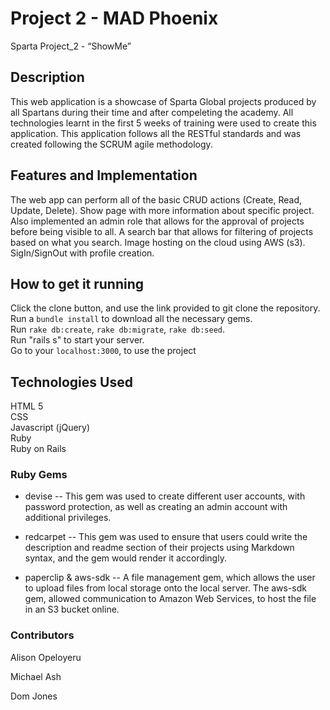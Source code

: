 # Project 2 - MAD Phoenix
Sparta Project_2 - “ShowMe” 

## Description 

This web application is a showcase of Sparta Global projects produced by all Spartans during their time and after compeleting the academy. All technologies learnt in the first 5 weeks of training were used to create this application. This application follows all the RESTful standards and was created following the SCRUM agile methodology. 

## Features and Implementation 
The web app can perform all of the basic CRUD actions (Create, Read, Update, Delete). 
Show page with more information about specific project.
Also implemented an admin role that allows for the approval of projects before being visible to all. 
A search bar that allows for filtering of projects based on what you search. 
Image hosting on the cloud using AWS (s3).
SigIn/SignOut with profile creation.


## How to get it running 
Click the clone button, and use the link provided to git clone the repository.  
Run a ```bundle install``` to download all the necessary gems.  
Run ```rake db:create```, ```rake db:migrate```, ```rake db:seed```.  
Run "rails s" to start your server.  
Go to your ```localhost:3000```, to use the project


## Technologies Used

HTML 5  
CSS  
Javascript (jQuery)  
Ruby  
Ruby on Rails 

### Ruby Gems 

* devise -- This gem was used to create different user accounts, with password protection, as well as creating an admin account with additional privileges.

* redcarpet -- This gem was used to ensure that users could write the description and readme section of their projects using Markdown syntax, and the gem would render it accordingly. 

* paperclip & aws-sdk -- A file management gem, which allows the user to upload files from local storage onto the local server. The aws-sdk gem, allowed communication to Amazon Web Services, to host the file in an S3 bucket online.


### Contributors 

Alison Opeloyeru 

Michael Ash 
 
Dom Jones     
